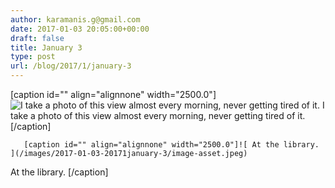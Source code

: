 ```yaml
---
author: karamanis.g@gmail.com
date: 2017-01-03 20:05:00+00:00
draft: false
title: January 3
type: post
url: /blog/2017/1/january-3
---
```


[caption id="" align="alignnone" width="2500.0"]![ I take a photo of this view almost every morning, never getting tired of it. ](/images/2017-01-03-20171january-3/image-asset.jpeg)
 I take a photo of this view almost every morning, never getting tired of it. [/caption] 
  


  
       [caption id="" align="alignnone" width="2500.0"]![ At the library. ](/images/2017-01-03-20171january-3/image-asset.jpeg)
 At the library. [/caption]
